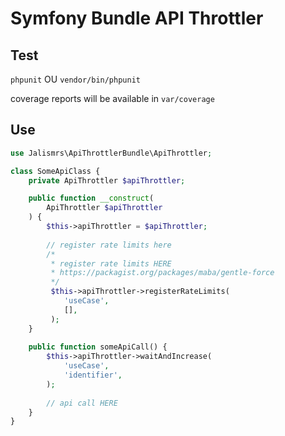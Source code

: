 # Symfony Bundle API Throttler

## Test

`phpunit` OU `vendor/bin/phpunit`

coverage reports will be available in `var/coverage`

## Use

```php
use Jalismrs\ApiThrottlerBundle\ApiThrottler;

class SomeApiClass {
    private ApiThrottler $apiThrottler;

    public function __construct(
        ApiThrottler $apiThrottler
    ) {
        $this->apiThrottler = $apiThrottler;
        
        // register rate limits here
        /*
         * register rate limits HERE
         * https://packagist.org/packages/maba/gentle-force
         */
         $this->apiThrottler->registerRateLimits(
            'useCase',
            [],
         );
    }
    
    public function someApiCall() {
        $this->apiThrottler->waitAndIncrease(
            'useCase',
            'identifier',
        );
        
        // api call HERE
    }
}
```

